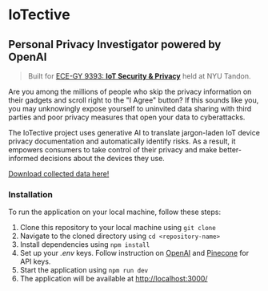 # IoTective

## Personal Privacy Investigator powered by OpenAI

> Built for [ECE-GY 9393: **IoT Security & Privacy**](https://hdanny.org/#classes) held at NYU Tandon.

Are you among the millions of people who skip the privacy information on their gadgets and scroll right to the "I Agree" button? If this sounds like you, you may unknowingly expose yourself to uninvited data sharing with third parties and poor privacy measures that open your data to cyberattacks.

The IoTective project uses generative AI to translate jargon-laden IoT device privacy documentation and automatically identify risks. As a result, it empowers consumers to take control of their privacy and make better-informed decisions about the devices they use.

[Download collected data here!](https://drive.google.com/file/d/1f9yTW1GwyFPLcAVL9OoUXD2gI51BFns3/view?usp=sharing)

### Installation

To run the application on your local machine, follow these steps:

1. Clone this repository to your local machine using `git clone`
2. Navigate to the cloned directory using `cd <repository-name>`
3. Install dependencies using `npm install`
4. Set up your *.env* keys. Follow instruction on [OpenAI](https://platform.openai.com/account/api-keys) and [Pinecone](https://www.pinecone.io/) for API keys.
5. Start the application using `npm run dev`
6. The application will be available at <http://localhost:3000/>
